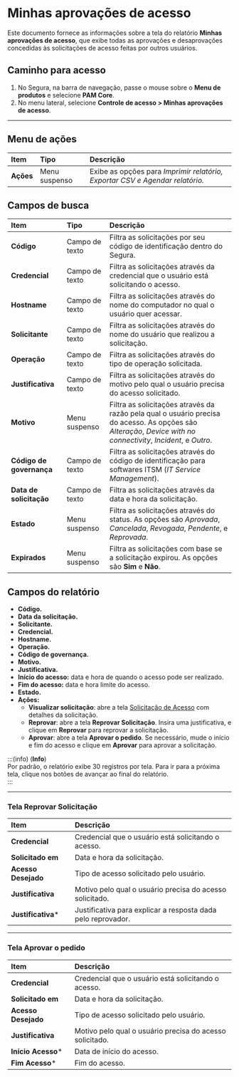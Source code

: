# Minhas aprovações de acesso

Este documento fornece as informações sobre a tela do relatório **Minhas aprovações de acesso**, que exibe todas as aprovações e desaprovações concedidas às solicitações de acesso feitas por outros usuários.

## Caminho para acesso

1. No Segura, na barra de navegação, passe o mouse sobre o **Menu de produtos** e selecione **PAM Core**.  
2. No menu lateral, selecione **Controle de acesso > Minhas aprovações de acesso**.

---
## Menu de ações

| **Item**  | **Tipo** | **Descrição** |
| :---- | :---- | :---- |
| **Ações** | Menu suspenso | Exibe as opções para *Imprimir relatório, Exportar CSV e Agendar relatório.* |

## Campos de busca

| **Item** | **Tipo** | **Descrição** |
| :---- | :---- | :---- |
| **Código** | Campo de texto | Filtra as solicitações por seu código de identificação dentro do Segura. |
| **Credencial** | Campo de texto | Filtra as solicitações através da credencial que o usuário está solicitando o acesso. |
| **Hostname** | Campo de texto | Filtra as solicitações através do nome do computador no qual o usuário quer acessar. |
| **Solicitante** | Campo de texto | Filtra as solicitações através do nome do usuário que realizou a solicitação. |
| **Operação** | Campo de texto | Filtra as solicitações através do tipo de operação solicitada. |
| **Justificativa** | Campo de texto | Filtra as solicitações através do motivo pelo qual o usuário precisa do acesso solicitado. |
| **Motivo** | Menu suspenso | Filtra as solicitações através da razão pela qual o usuário precisa do acesso. As opções são *Alteração*, *Device with no connectivity*, *Incident*, e *Outro*. |
| **Código de governança** | Campo de texto | Filtra as solicitações através do código de identificação para softwares ITSM (*IT Service Management*). |
| **Data de solicitação** | Campo de texto | Filtra as solicitações através da data e hora da solicitação. |
| **Estado** | Menu suspenso | Filtra as solicitações através do status. As opções são *Aprovada*, *Cancelada*, *Revogada*, *Pendente*, e *Reprovada*. |
| **Expirados** | Menu suspenso | Filtra as solicitações com base se a solicitação expirou. As opções são **Sim** e **Não**. |

## Campos do relatório

* **Código.**  
* **Data da solicitação.**  
* **Solicitante.**  
* **Credencial.**  
* **Hostname.**  
* **Operação.**  
* **Código de governança.**  
* **Motivo.**  
* **Justificativa.**  
* **Início do acesso:** data e hora de quando o acesso pode ser realizado.  
* **Fim do acesso:** data e hora limite do acesso.  
* **Estado.**  
* **Ações:**  
  * **Visualizar solicitação**: abre a tela [Solicitação de Acesso](/v4/docs/pt/pam-session-access-request-details) com detalhes da solicitação.  
  * **Reprovar**: abre a tela **Reprovar Solicitação**. Insira uma justificativa, e clique em **Reprovar** para reprovar a solicitação.  
  * **Aprovar**: abre a tela **Aprovar o pedido**. Se necessário, mude o início e fim do acesso e clique em **Aprovar** para aprovar a solicitação.

:::(info) (**Info**)  
Por padrão, o relatório exibe 30 registros por tela. Para ir para a próxima tela, clique nos botões de avançar ao final do relatório.  
:::

---
### Tela Reprovar Solicitação

| **Item** | **Descrição** |
| :---- | :---- |
| **Credencial** | Credencial que o usuário está solicitando o acesso. |
| **Solicitado em** | Data e hora da solicitação. |
| **Acesso Desejado** | Tipo de acesso solicitado pelo usuário. |
| **Justificativa** | Motivo pelo qual o usuário precisa do acesso solicitado. |
| **Justificativa*** | Justificativa para explicar a resposta dada pelo reprovador. |

---
### Tela Aprovar o pedido

| **Item** | **Descrição** |
| :---- | :---- |
| **Credencial** | Credencial que o usuário está solicitando o acesso. |
| **Solicitado em** | Data e hora da solicitação. |
| **Acesso Desejado** | Tipo de acesso solicitado pelo usuário. |
| **Justificativa** | Motivo pelo qual o usuário precisa do acesso solicitado. |
| **Início Acesso*** | Data de início do acesso. |
| **Fim Acesso*** | Fim do acesso. |